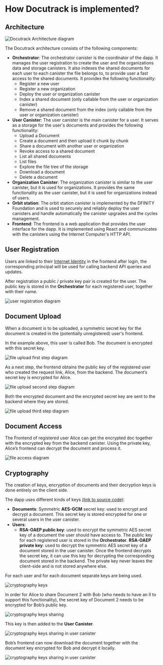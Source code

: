 # How Docutrack is implemented?

## Architecture

![Docutrack Architecture diagram](./diagrams/arch.drawio.png)

The Docutrack architecture consists of the following components:

- **Orchestrator**: The orchestrator canister is the coordinator of the dapp. It manages the user registration to create the user and the organizations data and storage canisters. It also indexes the shared documents for each user to each canister the file belongs to, to provide user a fast access to the shared documents. It provides the following functionality:
  - Register a new user
  - Register a new organization
  - Deploy the user or organization canister
  - Index a shared document (only callable from the user or organization canister)
  - Remove a shared document from the index (only callable from the user or organization canister)
- **User Canister**: The user canister is the main canister for a user. It serves as a storage for the user's documents and provides the following functionality:
  - Upload a Document
  - Create a document and then upload it chunk by chunk
  - Share a document with another user or organization
  - Revoke access to a shared document
  - List all shared documents
  - List files
  - Explore the file tree of the storage
  - Download a document
  - Delete a document
- **Organization Canister**: The organization canister is similar to the user canister, but it is used for organizations. It provides the same functionality as the user canister, but it is used for organizations instead of users.
- **Orbit station**: The orbit station canister is implemented by the DFINITY Foundation and is used to securely and reliably deploy the user canisters and handle automatically the canister upgrades and the cycles management.
- **Frontend**: The frontend is a web application that provides the user interface for the dapp. It is implemented using React and communicates with the canisters using the Internet Computer's HTTP API.

## User Registration

Users are linked to their [Internet Identity](https://internetcomputer.org/internet-identity) in the frontend after login, the corresponding principal will be used for calling backend API queries and
updates.

After registration a public / private key pair is created for the user.
The public key is stored in the **Orchestrator** for each registered user, together with their name.

![user registration diagram](./images/user-registration.png)

## Document Upload

When a document is to be uploaded, a symmetric secret key for the document is created in the (potentially unregistered) user's frontend.

In the example above, this user is called Bob. The document is encrypted with this secret key.

![file upload first step diagram](./images/upload_step1.png)

As a next step, the frontend obtains the public key of the registered user who created the request link, Alice, from the backend.
The document’s secret key is encrypted for Alice.

![file upload second step diagram](./images/upload_step2.png)

Both the encrypted document and the encrypted secret key are sent to the backend where they are stored.

![file upload third step diagram](./images/upload_step3.png)

## Document Access

The Frontend of registered user Alice can get the encrypted doc together with the encrypted key from the backend canister.
Using the private key, Alice’s frontend can decrypt the document and process it.

![file access diagram](./images/file-access.png)

## Cryptography

The creation of keys, encryption of documents and their decryption keys is done entirely on the client side.

The dapp uses different kinds of keys [(link to source code)](https://github.com/icp-hub-it/ic-docutrack/blob/main/frontend/src/frontend/src/lib/crypto.js):

- **Documents**: Symmetric **AES-GCM** secret key: used to encrypt and decrypt a document. This secret key is stored encrypted for one or several users in the user canister.
- **Users**:
  - **RSA-OAEP public key**: used to encrypt the symmetric AES secret key of a document the user should have access to. The public key for each registered user is stored in the **Orchestrator**.
  **RSA-OAEP private key**: used to decrypt the symmetric AES secret key of a document stored in the user canister. Once the frontend decrypts the secret key, it can use this key for decrypting the corresponding document stored in the backend. The private key never leaves the client-side and is not stored anywhere else.

For each user and for each document separate keys are being used.

![cryptography keys](./images/crypto-keys.png)

In order for Alice to share Document 2 with Bob (who needs to have an II to support this functionality), the secret key of Document 2 needs to be encrypted for Bob’s public key.

![cryptography keys sharing](./images/crypto-keys-sharing.png)

This key is then added to the **User Canister**.

![cryptography keys sharing in user canister](./images/crypto-keys-sharing-in-user-canister.png)

Bob’s frontend can now download the document together with the document key encrypted for Bob and decrypt it locally.

![cryptography keys sharing in user canister](./images/crypto-keys-sharing-in-user-canister2.png)
